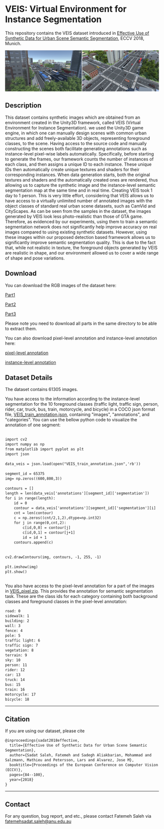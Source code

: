 # VEIS: Virtual Environment for Instance Segmentation

This repository contains the VEIS dataset introduced in 
[Effective Use of Synthetic Data for Urban Scene Semantic Segmentation](http://openaccess.thecvf.com/content_ECCV_2018/papers/Fatemeh_Sadat_Saleh_Effective_Use_of_ECCV_2018_paper.pdf), ECCV 2018, Munich.


![](git.png)
## Description

This dataset contains synthetic images which are obtained from an environment created in the Unity3D framework, called VEIS (Virtual Environment for Instance Segmentation).
we used the Unity3D game engine, in which one can manually design scenes with common urban structures and add freely-available 3D objects, representing foreground classes, to the scene.
Having access to the source code and manually constructing the scenes both facilitate generating annotations such as instance-level pixel-wise labels automatically. Specifically, before starting to generate the frames, our framework counts the number of instances of each class, and then assigns a unique ID to each instance. These unique IDs then automatically create unique textures and shaders for their corresponding instances. When data generation starts, both the original textures and shaders and the automatically created ones are rendered, thus allowing us to capture the synthetic image and the instance-level semantic segmentation map at the same time and in real time. Creating VEIS took 1 day to 1 person. This is very little effort, considering that VEIS allows us to have access to a virtually unlimited number of annotated images with the object classes of standard real urban scene datasets, such as CamVid and CityScapes.
As can be seen from the samples in the dataset, the images generated by VEIS look less photo-realistic than those of GTA game. Therefore, as evidenced by our experiments, using them to train a semantic segmentation network does not
significantly help improve accuracy on real images compared to using existing synthetic datasets. However, using these images within our proposed detection based framework allows us to significantly improve semantic segmentation quality.
This is due to the fact that, while not realistic in texture, the foreground objects generated by VEIS are realistic in shape, and our environment allowed us to cover a wide range of shape and pose variations.

## Download
You can download the RGB images of the dataset here:

[Part1](https://drive.google.com/file/d/1S2NgEEdV51vopU_33x_8mTx_D03X3Y-e/view?usp=sharing)

[Part2](https://drive.google.com/file/d/1h-PqddcVCeyQ-iccwDog6zMXzbuwDOvp/view?usp=sharing)

[Part3](https://drive.google.com/file/d/1R7lnkf1qk9NOskZf_hXJY6YKeVgW1ZLV/view?usp=sharing)

Please note you need to download all parts in the same directory to be able to extract them.

You can also download pixel-level annotation and instance-level annotation here:

[pixel-level annotation](https://drive.google.com/file/d/1AWKETfGribuX6lB_msvaQBA6cyU6wbX3/view?usp=sharing)

[instance-level annotation](https://drive.google.com/file/d/1K1CBkilDQFJX0uNkazEK5RTZ8EOXG4lh/view?usp=sharing)
## Dataset Details
The dataset contains 61305 images. 


You have access to the information according to the instance-level segmentation for the 10 foreground classes (traffic light, traffic sign, person, rider, car, truck, bus, train, motorcycle, and bicycle) in a COCO json format file, [VEIS_train_annotation.json](https://drive.google.com/file/d/1K1CBkilDQFJX0uNkazEK5RTZ8EOXG4lh/view?usp=sharing), containing "images", "annotations", and "categories".
You can use the bellow python code to visualize the annotation of one segment:

```

import cv2
import numpy as np
from matplotlib import pyplot as plt
import json

data_veis = json.load(open("VEIS_train_annotation.json",'rb'))

segment_id = 65375 
img= np.zeros((600,800,3))

contours = []
length = len(data_veis['annotations'][segment_id]['segmentation'])
for i in range(length):
    id = 0
    contour = data_veis['annotations'][segment_id]['segmentation'][i]
    cnt = len(contour)
    c = np.zeros((cnt/2,1,2),dtype=np.int32)
    for j in range(0,cnt,2):
        c[id,0,0] = contour[j]
        c[id,0,1] = contour[j+1]
        id = id + 1
    contours.append(c)


cv2.drawContours(img, contours, -1, 255, -1)

plt.imshow(img)
plt.show()


```

You also have access to the pixel-level annotation for a part of the images in [VEIS_pixel.zip](https://drive.google.com/file/d/1AWKETfGribuX6lB_msvaQBA6cyU6wbX3/view?usp=sharing). This provides the annotation for semantic segmentation task.
These are the class ids for each category containing both background classes and foreground classes in the pixel-level annotation:
```
road: 0
sidewalk: 1
building: 2
wall: 3
fence: 4
pole: 5
traffic light: 6
traffic sign: 7
vegetation: 8
terrain: 9
sky: 10
person: 11
rider: 12
car: 13
truck: 14
bus: 15
train: 16
motorcycle: 17
bicycle: 18
```


---
## Citation
If you are using our dataset, please cite
```
@inproceedings{sadat2018effective,
  title={Effective Use of Synthetic Data for Urban Scene Semantic Segmentation},
  author={Sadat Saleh, Fatemeh and Sadegh Aliakbarian, Mohammad and Salzmann, Mathieu and Petersson, Lars and Alvarez, Jose M},
  booktitle={Proceedings of the European Conference on Computer Vision (ECCV)},
  pages={84--100},
  year={2018}
}
```

---
## Contact
For any question, bug report, and etc., please contact Fatemeh Saleh via fatemehsadat.saleh@anu.edu.au

